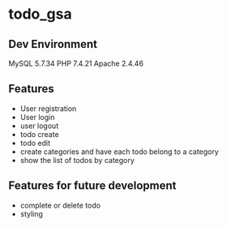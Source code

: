 # todo_gsa

## Dev Environment

MySQL 5.7.34
PHP 7.4.21
Apache 2.4.46

## Features

- User registration
- User login
- user logout
- todo create
- todo edit
- create categories and have each todo belong to a category
- show the list of todos by category

## Features for future development

- complete or delete todo
- styling
